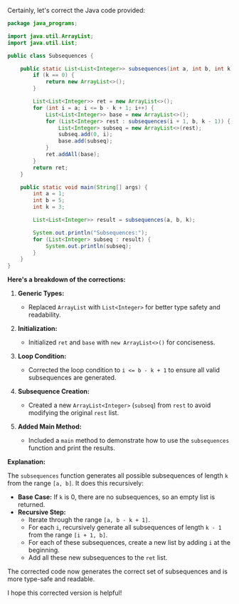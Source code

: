 Certainly, let's correct the Java code provided:

```java
package java_programs;

import java.util.ArrayList;
import java.util.List;

public class Subsequences {

    public static List<List<Integer>> subsequences(int a, int b, int k) {
        if (k == 0) {
            return new ArrayList<>(); 
        }

        List<List<Integer>> ret = new ArrayList<>(); 
        for (int i = a; i <= b - k + 1; i++) { 
            List<List<Integer>> base = new ArrayList<>(); 
            for (List<Integer> rest : subsequences(i + 1, b, k - 1)) {
                List<Integer> subseq = new ArrayList<>(rest); 
                subseq.add(0, i); 
                base.add(subseq); 
            }
            ret.addAll(base); 
        }
        return ret;
    }

    public static void main(String[] args) {
        int a = 1;
        int b = 5;
        int k = 3;

        List<List<Integer>> result = subsequences(a, b, k);

        System.out.println("Subsequences:");
        for (List<Integer> subseq : result) {
            System.out.println(subseq);
        }
    }
}
```

**Here's a breakdown of the corrections:**

1. **Generic Types:**
   - Replaced `ArrayList` with `List<Integer>` for better type safety and readability.

2. **Initialization:**
   - Initialized `ret` and `base` with `new ArrayList<>()` for conciseness.

3. **Loop Condition:**
   - Corrected the loop condition to `i <= b - k + 1` to ensure all valid subsequences are generated.

4. **Subsequence Creation:**
   - Created a new `ArrayList<Integer>` (`subseq`) from `rest` to avoid modifying the original `rest` list.

5. **Added Main Method:**
   - Included a `main` method to demonstrate how to use the `subsequences` function and print the results.

**Explanation:**

The `subsequences` function generates all possible subsequences of length `k` from the range `[a, b]`. It does this recursively:

- **Base Case:** If `k` is 0, there are no subsequences, so an empty list is returned.
- **Recursive Step:**
  - Iterate through the range `[a, b - k + 1]`.
  - For each `i`, recursively generate all subsequences of length `k - 1` from the range `[i + 1, b]`.
  - For each of these subsequences, create a new list by adding `i` at the beginning.
  - Add all these new subsequences to the `ret` list.

The corrected code now generates the correct set of subsequences and is more type-safe and readable.

I hope this corrected version is helpful!
